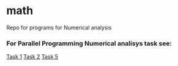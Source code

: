 math
====

Repo for programs for Numerical analysis

### For Parallel Programming Numerical analisys task see:
[Task 1](https://gist.github.com/Thar0l/15a1a46c735ab6babc47)
[Task 2](https://gist.github.com/Thar0l/15a1a46c735ab6babc47)
[Task 5](https://gist.github.com/Thar0l/9707911cddcf88509a06)
